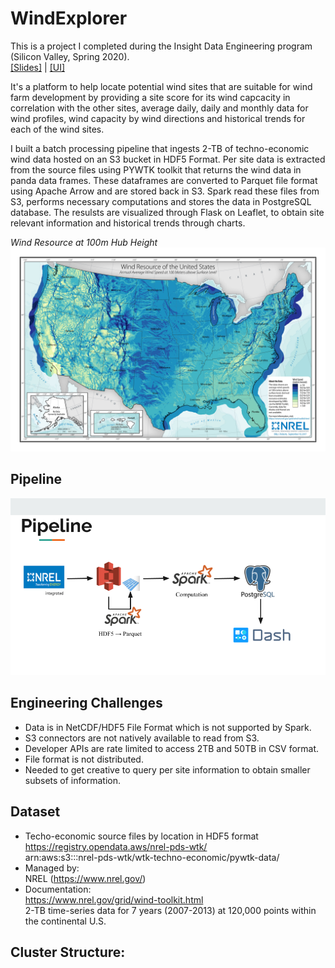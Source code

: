 # WindExplorer
This is a project I completed during the Insight Data Engineering program (Silicon Valley, Spring 2020).\
[[Slides]](tinyurl.com/thct52g)  |  [[UI]](http://dataengine.club)

It's a platform to help locate potential wind sites that are suitable for wind farm development by providing a site score for its wind capcacity in correlation with the other sites, average daily, daily and monthly data for wind profiles, wind capacity by wind directions and historical trends for each of the wind sites.

I built a batch processing pipeline that ingests 2-TB of techno-economic wind data hosted on an S3 bucket in HDF5 Format. Per site data is extracted from the source files using PYWTK toolkit that returns the wind data in panda data frames. These dataframes are converted to Parquet file format using Apache Arrow and are stored back in S3. Spark read these files from S3, performs necessary computations and stores the data in PostgreSQL database. The resulsts are visualized through Flask on Leaflet, to obtain site relevant information and historical trends through charts.

*Wind Resource at 100m Hub Height*
![WindResouce](/WindResource)
## Pipeline
![Pipeline](/WindExplorer.png)

## Engineering Challenges
- Data is in NetCDF/HDF5 File Format which is not supported by Spark.
- S3 connectors are not natively available to read from S3.
- Developer APIs are rate limited to access 2TB and 50TB in CSV format.
- File format is not distributed.
- Needed to get creative to query per site information to obtain smaller subsets of information.

## Dataset
- Techo-economic source files by location in HDF5 format \
  https://registry.opendata.aws/nrel-pds-wtk/ \
  arn:aws:s3:::nrel-pds-wtk/wtk-techno-economic/pywtk-data/ 
- Managed by: \
NREL (https://www.nrel.gov/) 
- Documentation: \
  https://www.nrel.gov/grid/wind-toolkit.html \
  2-TB time-series data for 7 years (2007-2013) at 120,000 points within the continental U.S.

## Cluster Structure:


